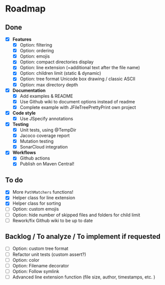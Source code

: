 # Roadmap

## Done
- [x] **Features**
  - [x] Option: filtering
  - [x] Option: ordering
  - [x] Option: emojis
  - [x] Option: compact directories display
  - [x] Option: line extension (=additional text after the file name)
  - [x] Option: children limit (static & dynamic)
  - [x] Option: tree format Unicode box drawing / classic ASCII
  - [x] Option: max directory depth
- [x] **Documentation**
  - [x] Add examples & README
  - [x] Use Github wiki to document options instead of readme
  - [x] Complete example with JFileTreePrettyPrint own project
- [x] **Code style**
  - [x] Use JSpecify annotations
- [x] **Testing**
  - [x] Unit tests, using @TempDir
  - [x] Jacoco coverage report
  - [x] Mutation testing
  - [x] SonarCloud integration
- [x] **Workflows**
  - [x] Github actions
  - [x] Publish on Maven Central!

## To do
- [x] More `PathMatchers` functions!
- [x] Helper class for line extension
- [x] Helper class for sorting
- [ ] Option: custom emojis
- [ ] Option: hide number of skipped files and folders for child limit
- [ ] Rework/fix Github wiki to be up to date

## Backlog / To analyze / To implement if requested
- [ ] Option: custom tree format
- [ ] Refactor unit tests (custom assert?)
- [ ] Option: color
- [ ] Option: Filename decorator
- [ ] Option: Follow symlink
- [ ] Advanced line extension function (file size, author, timestamps, etc. )
